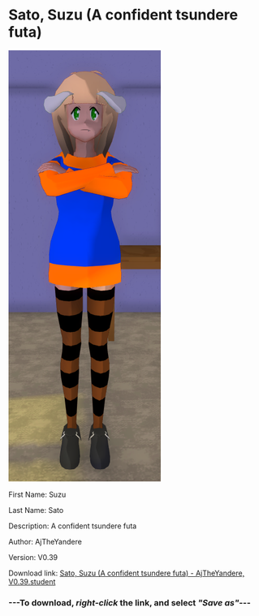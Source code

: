 # Sato, Suzu (A confident tsundere futa)

<img src = "https://raw.githubusercontent.com/Arbiter1223/Daigaku-Gurashi-Custom-Students/master/Students/Files/Sato%2C%20Suzu%20(A%20confident%20tsundere%20futa).png">

First Name: Suzu

Last Name: Sato

Description: A confident tsundere futa

Author: AjTheYandere

Version: V0.39

Download link: <a href="https://raw.githubusercontent.com/Arbiter1223/Daigaku-Gurashi-Custom-Students/master/Students/Files/Sato%2C%20Suzu%20(A%20confident%20tsundere%20futa)%20-%20AjTheYandere%2C%20V0.39.student">Sato, Suzu (A confident tsundere futa) - AjTheYandere, V0.39.student</a>

### ---**To download, _right-click_ the link, and select _"Save as"_**---
